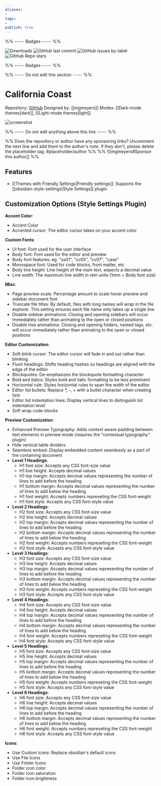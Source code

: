 ```yaml
---
aliases:
- 
tags: 
- 
publish: true
---
```


%% ----- Badges ----- %%

![Downloads](https://img.shields.io/badge/downloads-6955-573E7A?style=for-the-badge&logo=)
![GitHub last commit](https://img.shields.io/github/last-commit/mgmeyers/obsidian-california-coast-theme?color=573E7A&label=last%20update&logo=github&style=for-the-badge)
![GitHub issues by-label](https://img.shields.io/github/issues/mgmeyers/obsidian-california-coast-theme/help%20wanted?color=573E7A&logo=github&style=for-the-badge) 
![GitHub Repo stars](https://img.shields.io/github/stars/mgmeyers/obsidian-california-coast-theme?color=573E7A&logo=github&style=for-the-badge)

%% ----- Badges ----- %%

%% ----- Do not edit this section ----- %%

# California Coast

Repository: [GitHub](https://github.com/mgmeyers/obsidian-california-coast-theme)
Designed by: [[mgmeyers]]
Modes: [[Dark-mode themes|dark]], [[Light-mode themes|light]]



![screenshot](https://github.com/mgmeyers/obsidian-california-coast-theme/raw/main/screenshots/04.png)

%% ----- Do not edit anything above this line ----- %% 

%% Does the repository or author have any sponsoring links? Uncomment the next line and add them to the author's note. If they don't, please delete the placeholder tag: #placeholder/author %%
%% ![[mgmeyers#Sponsor this author]] %%


## Features

- [[Themes with Friendly Settings|Friendly settings]]: Supports the [[obsidian-style-settings|Style Settings]] plugin

## Customization Options (Style Settings Plugin) 

**Accent Color**: 
- Accent Color
- Accented cursor: The editor cursor takes on your accent color

**Custom Fonts**: 
- UI font: Font used for the user interface
- Body font: Font used for the editor and preview
- Body font features: eg. "ss01", "cv05", "cv07", "case"
- Monospace font: Used for code blocks, front matter, etc
- Body line height: Line height of the main text, expects a decimal value
- Line width: The maximum line width in rem units (1rem = Body font size)

**Misc**: 
- Page preview scale: Percentage amount to scale hover preview and sidebar document font
- Truncate file titles: By default, files with long names will wrap in the file explorer. This setting ensures each file name only takes up a single line
- Disable sidebar animations: Closing and opening sidebars will occur immediately rather than animating to the open or closed positions
- Disable tree animations: Closing and opening folders, nested tags, etc. will occur immediately rather than animating to the open or closed positions

**Editor Customization**: 
- Soft-blink cursor: The editor cursor will fade in and out rather than blinking
- Flush headings: Shifts heading hashes so headings are aligned with the edge of the editor
- Blockquotes: De-emphasizes the blockquote formatting character
- Bold and italics: Styles bold and italic formatting to be less prominent
- Horizontal rule: Styles horizontal rules to span the width of the editor
- Editor list bullets: Replace *, -, + with a bullet character when creating lists
- Editor list indentation lines: Display vertical lines to distinguish list indentation level
- Soft wrap code-blocks

**Preview Customization**: 
- Enhanced Preview Typography: Adds context aware padding between text elements in preview mode (requires the "contextual typography" plugin)
- Hide vertical table dividers
- Seamless embed: Display embedded content seamlessly as a part of the containing document
- **Level 1 Headings**: 
    - H1 font size: Accepts any CSS font-size value
    - H1 line height: Accepts decimal values
    - H1 top margin: Accepts decimal values representing the number of lines to add before the heading
    - H1 bottom margin: Accepts decimal values representing the number of lines to add below the heading
    - H1 font weight: Accepts numbers represeting the CSS font-weight
    - H1 font style: Accepts any CSS font-style value
- **Level 2 Headings**: 
    - H2 font size: Accepts any CSS font-size value
    - H2 line height: Accepts decimal values
    - H2 top margin: Accepts decimal values representing the number of lines to add before the heading
    - H2 bottom margin: Accepts decimal values representing the number of lines to add below the heading
    - H2 font weight: Accepts numbers represeting the CSS font-weight
    - H2 font style: Accepts any CSS font-style value
- **Level 3 Headings**: 
    - H3 font size: Accepts any CSS font-size value
    - H3 line height: Accepts decimal values
    - H3 top margin: Accepts decimal values representing the number of lines to add before the heading
    - H3 bottom margin: Accepts decimal values representing the number of lines to add below the heading
    - H3 font weight: Accepts numbers represeting the CSS font-weight
    - H3 font style: Accepts any CSS font-style value
- **Level 4 Headings**: 
    - H4 font size: Accepts any CSS font-size value
    - H4 line height: Accepts decimal values
    - H4 top margin: Accepts decimal values representing the number of lines to add before the heading
    - H4 bottom margin: Accepts decimal values representing the number of lines to add below the heading
    - H4 font weight: Accepts numbers represeting the CSS font-weight
    - H4 font style: Accepts any CSS font-style value
- **Level 5 Headings**: 
    - H5 font size: Accepts any CSS font-size value
    - H5 line height: Accepts decimal values
    - H5 top margin: Accepts decimal values representing the number of lines to add before the heading
    - H5 bottom margin: Accepts decimal values representing the number of lines to add below the heading
    - H5 font weight: Accepts numbers represeting the CSS font-weight
    - H5 font style: Accepts any CSS font-style value
- **Level 6 Headings**: 
    - H6 font size: Accepts any CSS font-size value
    - H6 line height: Accepts decimal values
    - H6 top margin: Accepts decimal values representing the number of lines to add before the heading
    - H6 bottom margin: Accepts decimal values representing the number of lines to add below the heading
    - H6 font weight: Accepts numbers represeting the CSS font-weight
    - H6 font style: Accepts any CSS font-style value

**Icons**: 
- Use Custom Icons: Replace obsidian's default icons
- Use File Icons
- Use Folder Icons
- Folder icon color
- Folder icon saturation
- Folder icon brightness

